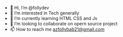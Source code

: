 - 👋 Hi, I’m @follydev
- 👀 I’m interested in Tech generally
- 🌱 I’m currently learning HTML CSS and Js
- 💞️ I’m looking to collaborate on opern source project
- 📫 How to reach me azfollybab21@gmail.com

<!---
follydev/follydev is a ✨ special ✨ repository because its `README.md` (this file) appears on your GitHub profile.
You can click the Preview link to take a look at your changes.
--->
